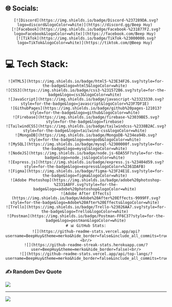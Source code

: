 ## 🌐 Socials:
<div align="center">
    
    [![Discord](https://img.shields.io/badge/Discord-%237289DA.svg?logo=discord&logoColor=white)](https://discord.gg/Beep Huy) 
    [![Facebook](https://img.shields.io/badge/Facebook-%231877F2.svg?logo=Facebook&logoColor=white)](https://facebook.com/Beep Huy) 
    [![TikTok](https://img.shields.io/badge/TikTok-%23000000.svg?logo=TikTok&logoColor=white)](https://tiktok.com/@Beep Huy) 
    
</div>

# 💻 Tech Stack:
<div align="center">
    
    ![HTML5](https://img.shields.io/badge/html5-%23E34F26.svg?style=for-the-badge&logo=html5&logoColor=white) 
    ![CSS3](https://img.shields.io/badge/css3-%231572B6.svg?style=for-the-badge&logo=css3&logoColor=white) 
    ![JavaScript](https://img.shields.io/badge/javascript-%23323330.svg?style=for-the-badge&logo=javascript&logoColor=%23F7DF1E) 
    ![GithubPages](https://img.shields.io/badge/github%20pages-121013?style=for-the-badge&logo=github&logoColor=white) 
    ![Firebase](https://img.shields.io/badge/firebase-%23039BE5.svg?style=for-the-badge&logo=firebase) 
    ![TailwindCSS](https://img.shields.io/badge/tailwindcss-%2338B2AC.svg?style=for-the-badge&logo=tailwind-css&logoColor=white) 
    ![MongoDB](https://img.shields.io/badge/MongoDB-%234ea94b.svg?style=for-the-badge&logo=mongodb&logoColor=white) 
    ![MySQL](https://img.shields.io/badge/mysql-%2300000f.svg?style=for-the-badge&logo=mysql&logoColor=white) 
    ![NodeJS](https://img.shields.io/badge/node.js-6DA55F?style=for-the-badge&logo=node.js&logoColor=white) 
    ![Express.js](https://img.shields.io/badge/express.js-%23404d59.svg?style=for-the-badge&logo=express&logoColor=%2361DAFB) 
    ![Figma](https://img.shields.io/badge/figma-%23F24E1E.svg?style=for-the-badge&logo=figma&logoColor=white) 
    ![Adobe Photoshop](https://img.shields.io/badge/adobe%20photoshop-%2331A8FF.svg?style=for-the-badge&logo=adobe%20photoshop&logoColor=white) 
    ![Adobe After Effects](https://img.shields.io/badge/Adobe%20After%20Effects-9999FF.svg?style=for-the-badge&logo=Adobe%20After%20Effects&logoColor=white) 
    ![Trello](https://img.shields.io/badge/Trello-%23026AA7.svg?style=for-the-badge&logo=Trello&logoColor=white) 
    ![Postman](https://img.shields.io/badge/Postman-FF6C37?style=for-the-badge&logo=postman&logoColor=white)
    # 📊 GitHub Stats:
    ![](https://github-readme-stats.vercel.app/api?username=BeepHuy&theme=merko&hide_border=false&include_all_commits=true&count_private=true)<br/>
    ![](https://github-readme-streak-stats.herokuapp.com/?user=BeepHuy&theme=merko&hide_border=false)<br/>
    ![](https://github-readme-stats.vercel.app/api/top-langs/?username=BeepHuy&theme=merko&hide_border=false&include_all_commits=true&count_private=true&layout=compact)
    
</div>

### ✍️ Random Dev Quote
![](https://quotes-github-readme.vercel.app/api?type=horizontal&theme=radical)

---
[![](https://visitcount.itsvg.in/api?id=BeepHuy&icon=0&color=0)](https://visitcount.itsvg.in)

<!-- Proudly created with GPRM ( https://gprm.itsvg.in ) -->
